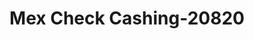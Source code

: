 ---
f_zip-code: 91402
f_state-code: CA
title: Mex Check Cashing-20820
f_phone: 818-830-7245
f_city-only: Panorama City
f_address: 14712 Parthenia Street Panorama City
f_location-unique-id: '20820'
slug: mex-check-cashing-20820
updated-on: '2024-05-30T13:46:58.046Z'
created-on: '2024-05-30T13:36:59.803Z'
published-on: '2024-05-30T13:54:32.469Z'
f_city-state: cms/city/panorama-city-ca.md
f_company: cms/company/mex-check-cashing.md
f_state: cms/state/california.md
layout: '[payday-loan].html'
tags: payday-loan
---